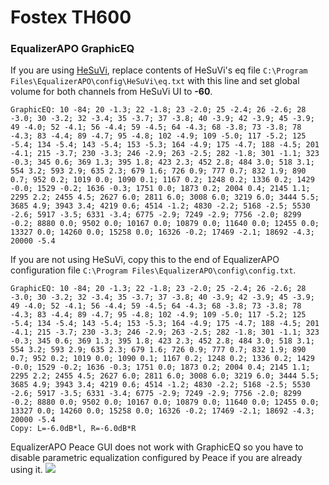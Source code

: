 # Fostex TH600
### EqualizerAPO GraphicEQ
If you are using [HeSuVi](https://sourceforge.net/projects/hesuvi/), replace contents of HeSuVi's eq file `C:\Program Files\EqualizerAPO\config\HeSuVi\eq.txt` with this line and set global volume for both channels from HeSuVi UI to **-60**.
```
GraphicEQ: 10 -84; 20 -1.3; 22 -1.8; 23 -2.0; 25 -2.4; 26 -2.6; 28 -3.0; 30 -3.2; 32 -3.4; 35 -3.7; 37 -3.8; 40 -3.9; 42 -3.9; 45 -3.9; 49 -4.0; 52 -4.1; 56 -4.4; 59 -4.5; 64 -4.3; 68 -3.8; 73 -3.8; 78 -4.3; 83 -4.4; 89 -4.7; 95 -4.8; 102 -4.9; 109 -5.0; 117 -5.2; 125 -5.4; 134 -5.4; 143 -5.4; 153 -5.3; 164 -4.9; 175 -4.7; 188 -4.5; 201 -4.1; 215 -3.7; 230 -3.3; 246 -2.9; 263 -2.5; 282 -1.8; 301 -1.1; 323 -0.3; 345 0.6; 369 1.3; 395 1.8; 423 2.3; 452 2.8; 484 3.0; 518 3.1; 554 3.2; 593 2.9; 635 2.3; 679 1.6; 726 0.9; 777 0.7; 832 1.9; 890 0.7; 952 0.2; 1019 0.0; 1090 0.1; 1167 0.2; 1248 0.2; 1336 0.2; 1429 -0.0; 1529 -0.2; 1636 -0.3; 1751 0.0; 1873 0.2; 2004 0.4; 2145 1.1; 2295 2.2; 2455 4.5; 2627 6.0; 2811 6.0; 3008 6.0; 3219 6.0; 3444 5.5; 3685 4.9; 3943 3.4; 4219 0.6; 4514 -1.2; 4830 -2.2; 5168 -2.5; 5530 -2.6; 5917 -3.5; 6331 -3.4; 6775 -2.9; 7249 -2.9; 7756 -2.0; 8299 -0.2; 8880 0.0; 9502 0.0; 10167 0.0; 10879 0.0; 11640 0.0; 12455 0.0; 13327 0.0; 14260 0.0; 15258 0.0; 16326 -0.2; 17469 -2.1; 18692 -4.3; 20000 -5.4
```
If you are not using HeSuVi, copy this to the end of EqualizerAPO configuration file `C:\Program Files\EqualizerAPO\config\config.txt`.
```
GraphicEQ: 10 -84; 20 -1.3; 22 -1.8; 23 -2.0; 25 -2.4; 26 -2.6; 28 -3.0; 30 -3.2; 32 -3.4; 35 -3.7; 37 -3.8; 40 -3.9; 42 -3.9; 45 -3.9; 49 -4.0; 52 -4.1; 56 -4.4; 59 -4.5; 64 -4.3; 68 -3.8; 73 -3.8; 78 -4.3; 83 -4.4; 89 -4.7; 95 -4.8; 102 -4.9; 109 -5.0; 117 -5.2; 125 -5.4; 134 -5.4; 143 -5.4; 153 -5.3; 164 -4.9; 175 -4.7; 188 -4.5; 201 -4.1; 215 -3.7; 230 -3.3; 246 -2.9; 263 -2.5; 282 -1.8; 301 -1.1; 323 -0.3; 345 0.6; 369 1.3; 395 1.8; 423 2.3; 452 2.8; 484 3.0; 518 3.1; 554 3.2; 593 2.9; 635 2.3; 679 1.6; 726 0.9; 777 0.7; 832 1.9; 890 0.7; 952 0.2; 1019 0.0; 1090 0.1; 1167 0.2; 1248 0.2; 1336 0.2; 1429 -0.0; 1529 -0.2; 1636 -0.3; 1751 0.0; 1873 0.2; 2004 0.4; 2145 1.1; 2295 2.2; 2455 4.5; 2627 6.0; 2811 6.0; 3008 6.0; 3219 6.0; 3444 5.5; 3685 4.9; 3943 3.4; 4219 0.6; 4514 -1.2; 4830 -2.2; 5168 -2.5; 5530 -2.6; 5917 -3.5; 6331 -3.4; 6775 -2.9; 7249 -2.9; 7756 -2.0; 8299 -0.2; 8880 0.0; 9502 0.0; 10167 0.0; 10879 0.0; 11640 0.0; 12455 0.0; 13327 0.0; 14260 0.0; 15258 0.0; 16326 -0.2; 17469 -2.1; 18692 -4.3; 20000 -5.4
Copy: L=-6.0dB*l, R=-6.0dB*R
```
EqualizerAPO Peace GUI does not work with GraphicEQ so you have to disable parametric equalization configured by Peace if you are already using it.
![](https://raw.githubusercontent.com/jaakkopasanen/AutoEq/master/results/SBAF-Serious/headphoncecom/onear/Fostex%20TH600/Fostex%20TH600.png)
